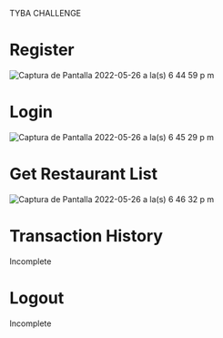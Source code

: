 TYBA CHALLENGE


# Register 

![Captura de Pantalla 2022-05-26 a la(s) 6 44 59 p m](https://user-images.githubusercontent.com/34136393/170601141-2baab307-954a-47a0-bd6f-58a3447ed393.png)


# Login

![Captura de Pantalla 2022-05-26 a la(s) 6 45 29 p m](https://user-images.githubusercontent.com/34136393/170601218-6273c6c8-ab8d-4cd0-bbf4-108f08f1716b.png)


# Get Restaurant List

![Captura de Pantalla 2022-05-26 a la(s) 6 46 32 p m](https://user-images.githubusercontent.com/34136393/170601472-1c75f1c7-5e75-435a-b3f2-4426b028d21b.png)


# Transaction History

Incomplete


# Logout

Incomplete
